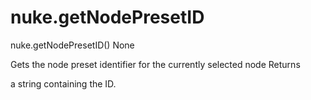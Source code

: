 # nuke.getNodePresetID
nuke.getNodePresetID()  None

Gets the node preset identifier for the currently selected node
Returns

a string containing the ID.